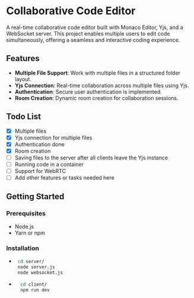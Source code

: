 # Collaborative Code Editor

A real-time collaborative code editor built with Monaco Editor, Yjs, and a WebSocket server. This project enables multiple users to edit code simultaneously, offering a seamless and interactive coding experience.

## Features

- **Multiple File Support**: Work with multiple files in a structured folder layout.
- **Yjs Connection**: Real-time collaboration across multiple files using Yjs.
- **Authentication**: Secure user authentication is implemented.
- **Room Creation**: Dynamic room creation for collaboration sessions.

## Todo List
- [x] Multiple files
- [x] Yjs connection for multiple files
- [x] Authentication done
- [x] Room creation
- [ ] Saving files to the server after all clients leave the Yjs instance
- [ ] Running code in a container
- [ ] Support for WebRTC
- [ ] Add other features or tasks needed here

## Getting Started

### Prerequisites

- Node.js
- Yarn or npm

### Installation

-  ```bash
    cd server/
    node server.js
    node websocket.js
- ```bash
    cd client/
    npm run dev

